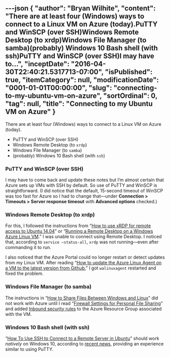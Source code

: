 ---json
{
  "author": "Bryan Wilhite",
  "content": "There are at least four (Windows) ways to connect to a Linux VM on Azure (today).PuTTY and WinSCP (over SSH)Windows Remote Desktop (to xrdp)Windows File Manager (to samba)(probably) Windows 10 Bash shell (with ssh)PuTTY and WinSCP (over SSH)I may have to...",
  "inceptDate": "2016-04-30T22:40:21.5317713-07:00",
  "isPublished": true,
  "itemCategory": null,
  "modificationDate": "0001-01-01T00:00:00",
  "slug": "connecting-to-my-ubuntu-vm-on-azure",
  "sortOrdinal": 0,
  "tag": null,
  "title": "Connecting to my Ubuntu VM on Azure"
}
---

There are at least four (Windows) ways to connect to a Linux VM on Azure (today).

*   PuTTY and WinSCP (over SSH)
*   Windows Remote Desktop (to `xrdp`)
*   Windows File Manager (to `samba`)
*   (probably) Windows 10 Bash shell (with `ssh`)

### PuTTY and WinSCP (over SSH)

I may have to come back and update these notes but I’m almost certain that Azure sets up VMs with SSH by default. So use of PuTTY and WinSCP is straightforward. (I did notice that the default, 15-second timeout of WinSCP was too fast for Azure so I had to change that—under **Connection &gt; Timeouts &gt; Server response timeout** with **Advanced options** checked.)

### Windows Remote Desktop (to xrdp)

For this, I followed the instructions from “[How to use xRDP for remote access to Ubuntu 14.04](http://www.tweaking4all.com/software/linux-software/use-xrdp-remote-access-ubuntu-14-04/)” or “[Running a Remote Desktop on a Windows Azure Linux VM](https://blogs.technet.microsoft.com/uktechnet/2013/11/12/running-a-remote-desktop-on-a-windows-azure-linux-vm/).” I was unable to connect using Remote Desktop. I noticed that, according to `service –status-all`, `xrdp` was not running—even after commanding it to run.

I also noticed that the Azure Portal could no longer restart or detect updates from my Linux VM. After reading “[How to update the Azure Linux Agent on a VM to the latest version from Github](https://acom-swtest-2.azurewebsites.net/en-us/documentation/articles/virtual-machines-linux-update-agent/?rnd=1),” I got `walinuxagent` restarted and fixed the problem.

### Windows File Manager (to samba)

The instructions in “[How to Share Files Between Windows and Linux](http://www.howtogeek.com/176471/how-to-share-files-between-windows-and-linux/)” did not work with Azure until I read “[Firewall Settings for Personal File Sharing](http://askubuntu.com/questions/8184/firewall-settings-for-personal-file-sharing)” and added [Inbound security rules](http://michaelsync.net/2015/09/28/where-is-the-endpoint-setting-for-vm-in-new-azure-portal) to the Azure Resource Group associated with the VM.

### Windows 10 Bash shell (with ssh)

“[How To Use SSH to Connect to a Remote Server in Ubuntu](https://www.digitalocean.com/community/tutorials/how-to-use-ssh-to-connect-to-a-remote-server-in-ubuntu)” should work *natively* on Windows 10, according to [recent news](http://www.theverge.com/2016/3/30/11331014/microsoft-windows-linux-ubuntu-bash), providing an experience similar to using PuTTY.
